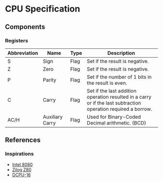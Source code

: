 # CPU Specification

## Components

### Registers
| Abbreviation | Name | Type | Description |
| - | - | - | - |
| S | Sign | Flag | Set if the result is negative. |
| Z | Zero | Flag | Set if the result is negative. |
| P | Parity | Flag | Set if the number of 1 bits in the result is even. |
| C | Carry | Flag | Set if the last addition operation resulted in a carry or if the last subtraction operation required a borrow. |
| AC/H | Auxiliary Carry | Flag | Used for Binary-Coded Decimal arithmetic. (BCD) |

## References

### Inspirations

- [Intel 8080](https://en.wikipedia.org/wiki/Intel_8080)
- [Zilog Z80](https://en.wikipedia.org/wiki/Zilog_Z80)
- [DCPU-16](https://gist.github.com/metaphox/3888117)
